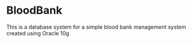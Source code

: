 # BloodBank
This is a database system for a simple blood bank management system created using Oracle 10g
